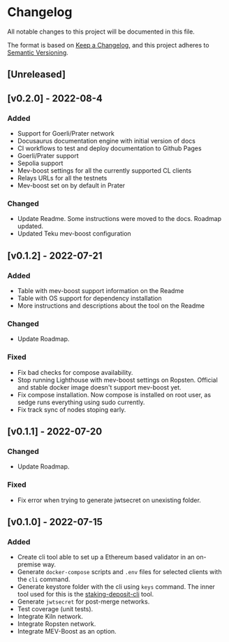 # Changelog
All notable changes to this project will be documented in this file.

The format is based on [Keep a Changelog](https://keepachangelog.com/en/1.0.0/),
and this project adheres to [Semantic Versioning](https://semver.org/spec/v2.0.0.html).

## [Unreleased]

## [v0.2.0] - 2022-08-4

### Added
- Support for Goerli/Prater network
- Docusaurus documentation engine with initial version of docs
- CI workflows to test and deploy documentation to Github Pages
- Goerli/Prater support
- Sepolia support
- Mev-boost settings for all the currently supported CL clients
- Relays URLs for all the testnets
- Mev-boost set on by default in Prater

### Changed
- Update Readme. Some instructions were moved to the docs. Roadmap updated.
- Updated Teku mev-boost configuration

## [v0.1.2] - 2022-07-21

### Added
- Table with mev-boost support information on the Readme
- Table with OS support for dependency installation
- More instructions and descriptions about the tool on the Readme

### Changed 
- Update Roadmap.

### Fixed
- Fix bad checks for compose availability.
- Stop running Lighthouse with mev-boost settings on Ropsten. Official and stable docker image doesn't support mev-boost yet.
- Fix compose installation. Now compose is installed on root user, as sedge runs everything using sudo currently.
- Fix track sync of nodes stoping early.

## [v0.1.1] - 2022-07-20
### Changed
- Update Roadmap.

### Fixed
- Fix error when trying to generate jwtsecret on unexisting folder.

## [v0.1.0] - 2022-07-15
### Added
- Create cli tool able to set up a Ethereum based validator in an on-premise way.
- Generate `docker-compose` scripts and `.env` files for selected clients with the `cli` command.
- Generate keystore folder with the cli using `keys` command. The inner tool used for this is the [staking-deposit-cli](https://github.com/ethereum/staking-deposit-cli) tool.
- Generate `jwtsecret` for post-merge networks.
- Test coverage (unit tests).
- Integrate Kiln network.
- Integrate Ropsten network.
- Integrate MEV-Boost as an option.
